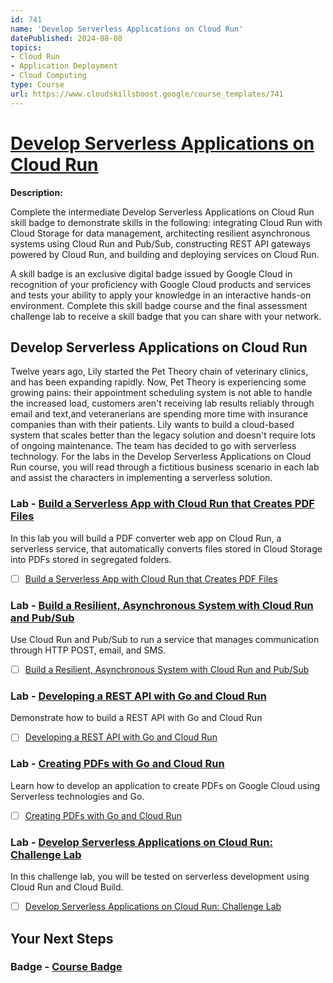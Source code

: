 ```yaml
---
id: 741
name: 'Develop Serverless Applications on Cloud Run'
datePublished: 2024-08-08
topics:
- Cloud Run
- Application Deployment
- Cloud Computing
type: Course
url: https://www.cloudskillsboost.google/course_templates/741
---
```


# [Develop Serverless Applications on Cloud Run](https://www.cloudskillsboost.google/course_templates/741)

**Description:**

Complete the intermediate Develop Serverless Applications on Cloud Run skill badge to demonstrate skills in the following: integrating Cloud Run with Cloud Storage for data management, architecting resilient asynchronous systems using Cloud Run and Pub/Sub, constructing REST API gateways powered by Cloud Run, and building and deploying services on Cloud Run.

A skill badge is an exclusive digital badge issued by Google Cloud in recognition of your proficiency with Google Cloud products and services and tests your ability to apply your knowledge in an interactive hands-on environment. Complete this skill badge course and the final assessment challenge lab to receive a skill badge that you can share with your network.

## Develop Serverless Applications on Cloud Run

Twelve years ago, Lily started the Pet Theory chain of veterinary clinics, and has been expanding rapidly. Now, Pet Theory is experiencing some growing pains: their appointment scheduling system is not able to handle the increased load, customers aren't receiving lab results reliably through email and text,and veteranerians are spending more time with insurance companies than with their patients. Lily wants to build a cloud-based system that scales better than the legacy solution and doesn't require lots of ongoing maintenance. The team has decided to go with serverless technology. For the labs in the Develop Serverless Applications on Cloud Run course, you will read through a fictitious business scenario in each lab and assist the characters in implementing a serverless solution.

### Lab - [Build a Serverless App with Cloud Run that Creates PDF Files](https://www.cloudskillsboost.google/course_templates/741/labs/499436)

In this lab you will build a PDF converter web app on Cloud Run, a serverless service, that automatically converts files stored in Cloud Storage into PDFs stored in segregated folders.

- [ ] [Build a Serverless App with Cloud Run that Creates PDF Files](../labs/Build-a-Serverless-App-with-Cloud-Run-that-Creates-PDF-Files.md)

### Lab - [Build a Resilient, Asynchronous System with Cloud Run and Pub/Sub](https://www.cloudskillsboost.google/course_templates/741/labs/499437)

Use Cloud Run and Pub/Sub to run a service that manages communication through HTTP POST, email, and SMS.

- [ ] [Build a Resilient, Asynchronous System with Cloud Run and Pub/Sub](../labs/Build-a-Resilient-Asynchronous-System-with-Cloud-Run-and-Pub-Sub.md)

### Lab - [Developing a REST API with Go and Cloud Run](https://www.cloudskillsboost.google/course_templates/741/labs/499438)

Demonstrate how to build a REST API with Go and Cloud Run

- [ ] [Developing a REST API with Go and Cloud Run](../labs/Developing-a-REST-API-with-Go-and-Cloud-Run.md)

### Lab - [Creating PDFs with Go and Cloud Run](https://www.cloudskillsboost.google/course_templates/741/labs/499439)

Learn how to develop an application to create PDFs on Google Cloud using Serverless technologies and Go.

- [ ] [Creating PDFs with Go and Cloud Run](../labs/Creating-PDFs-with-Go-and-Cloud-Run.md)

### Lab - [Develop Serverless Applications on Cloud Run: Challenge Lab](https://www.cloudskillsboost.google/course_templates/741/labs/499440)

In this challenge lab, you will be tested on serverless development using Cloud Run and Cloud Build.

- [ ] [Develop Serverless Applications on Cloud Run: Challenge Lab](../labs/Develop-Serverless-Applications-on-Cloud-Run-Challenge-Lab.md)

## Your Next Steps

### Badge - [Course Badge](https://www.cloudskillsboost.googleNone)
